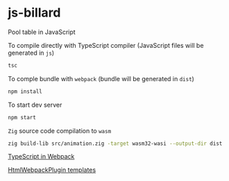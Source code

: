 # js-billard
Pool table in JavaScript

To compile directly with TypeScript compiler (JavaScript files will be generated in `js`)

```bash
tsc
```

To comple bundle with `webpack` (bundle will be generated in `dist`)

```bash
npm install
```

To start dev server

```bash
npm start
```

`Zig` source code compilation to `wasm`

```bash
zig build-lib src/animation.zig -target wasm32-wasi --output-dir dist
```

[TypeScript in Webpack](https://webpack.js.org/guides/typescript/)

[HtmlWebpackPlugin templates](https://github.com/jantimon/html-webpack-plugin#writing-your-own-templates)
